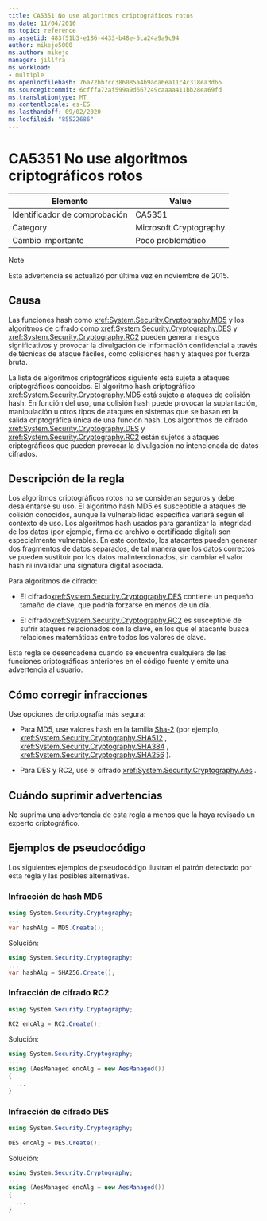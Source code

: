 ```yaml
---
title: CA5351 No use algoritmos criptográficos rotos
ms.date: 11/04/2016
ms.topic: reference
ms.assetid: 483f51b3-e186-4433-b48e-5ca24a9a9c94
author: mikejo5000
ms.author: mikejo
manager: jillfra
ms.workload:
- multiple
ms.openlocfilehash: 76a72bb7cc386085a4b9ada6ea11c4c318ea3d66
ms.sourcegitcommit: 6cfffa72af599a9d667249caaaa411bb28ea69fd
ms.translationtype: MT
ms.contentlocale: es-ES
ms.lasthandoff: 09/02/2020
ms.locfileid: "85522686"
---
```

# <a name="ca5351-do-not-use-broken-cryptographic-algorithms"></a>CA5351 No use algoritmos criptográficos rotos

|Elemento|Value|
|-|-|
|Identificador de comprobación|CA5351|
|Category|Microsoft.Cryptography|
|Cambio importante|Poco problemático|

> [!NOTE]
> Esta advertencia se actualizó por última vez en noviembre de 2015.

## <a name="cause"></a>Causa

Las funciones hash como <xref:System.Security.Cryptography.MD5> y los algoritmos de cifrado como <xref:System.Security.Cryptography.DES> y <xref:System.Security.Cryptography.RC2> pueden generar riesgos significativos y provocar la divulgación de información confidencial a través de técnicas de ataque fáciles, como colisiones hash y ataques por fuerza bruta.

La lista de algoritmos criptográficos siguiente está sujeta a ataques criptográficos conocidos. El algoritmo hash criptográfico <xref:System.Security.Cryptography.MD5> está sujeto a ataques de colisión hash.  En función del uso, una colisión hash puede provocar la suplantación, manipulación u otros tipos de ataques en sistemas que se basan en la salida criptográfica única de una función hash. Los algoritmos de cifrado <xref:System.Security.Cryptography.DES> y <xref:System.Security.Cryptography.RC2> están sujetos a ataques criptográficos que pueden provocar la divulgación no intencionada de datos cifrados.

## <a name="rule-description"></a>Descripción de la regla

Los algoritmos criptográficos rotos no se consideran seguros y debe desalentarse su uso. El algoritmo hash MD5 es susceptible a ataques de colisión conocidos, aunque la vulnerabilidad específica variará según el contexto de uso.  Los algoritmos hash usados para garantizar la integridad de los datos (por ejemplo, firma de archivo o certificado digital) son especialmente vulnerables.  En este contexto, los atacantes pueden generar dos fragmentos de datos separados, de tal manera que los datos correctos se pueden sustituir por los datos malintencionados, sin cambiar el valor hash ni invalidar una signatura digital asociada.

Para algoritmos de cifrado:

- El cifrado<xref:System.Security.Cryptography.DES> contiene un pequeño tamaño de clave, que podría forzarse en menos de un día.

- El cifrado<xref:System.Security.Cryptography.RC2> es susceptible de sufrir ataques relacionados con la clave, en los que el atacante busca relaciones matemáticas entre todos los valores de clave.

Esta regla se desencadena cuando se encuentra cualquiera de las funciones criptográficas anteriores en el código fuente y emite una advertencia al usuario.

## <a name="how-to-fix-violations"></a>Cómo corregir infracciones

Use opciones de criptografía más segura:

- Para MD5, use valores hash en la familia [Sha-2](/windows/desktop/SecCrypto/hash-and-signature-algorithms) (por ejemplo, <xref:System.Security.Cryptography.SHA512> , <xref:System.Security.Cryptography.SHA384> , <xref:System.Security.Cryptography.SHA256> ).

- Para DES y RC2, use el cifrado <xref:System.Security.Cryptography.Aes> .

## <a name="when-to-suppress-warnings"></a>Cuándo suprimir advertencias

No suprima una advertencia de esta regla a menos que la haya revisado un experto criptográfico.

## <a name="pseudo-code-examples"></a>Ejemplos de pseudocódigo

Los siguientes ejemplos de pseudocódigo ilustran el patrón detectado por esta regla y las posibles alternativas.

### <a name="md5-hashing-violation"></a>Infracción de hash MD5

```csharp
using System.Security.Cryptography;
...
var hashAlg = MD5.Create();
```

Solución:

```csharp
using System.Security.Cryptography;
...
var hashAlg = SHA256.Create();
```

### <a name="rc2-encryption-violation"></a>Infracción de cifrado RC2

```csharp
using System.Security.Cryptography;
...
RC2 encAlg = RC2.Create();
```

Solución:

```csharp
using System.Security.Cryptography;
...
using (AesManaged encAlg = new AesManaged())
{
  ...
}
```

### <a name="des-encryption-violation"></a>Infracción de cifrado DES

```csharp
using System.Security.Cryptography;
...
DES encAlg = DES.Create();
```

Solución:

```csharp
using System.Security.Cryptography;
...
using (AesManaged encAlg = new AesManaged())
{
  ...
}
```
